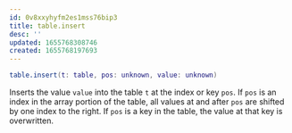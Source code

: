 ```yaml
---
id: 0v8xxyhyfm2es1mss76bip3
title: table.insert
desc: ''
updated: 1655768308746
created: 1655768197693
---
```


```lua
table.insert(t: table, pos: unknown, value: unknown)
```

Inserts the value `value` into the table `t` at the index or key `pos`. If `pos` is an index in the array portion of the table, all values at and after `pos` are shifted by one index to the right. If `pos` is a key in the table, the value at that key is overwritten.